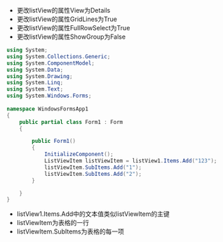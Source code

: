 * 更改listView的属性View为Details
* 更改listView的属性GridLines为True
* 更改listView的属性FullRowSelect为True
* 更改listView的属性ShowGroup为False
```csharp
using System;
using System.Collections.Generic;
using System.ComponentModel;
using System.Data;
using System.Drawing;
using System.Linq;
using System.Text;
using System.Windows.Forms;
 
namespace WindowsFormsApp1
{
    public partial class Form1 : Form
    {

        public Form1()
        {
            InitializeComponent();
            ListViewItem listViewItem = listView1.Items.Add("123");
            listViewItem.SubItems.Add("1");
            listViewItem.SubItems.Add("2");
        }

    }
}
```

* listView1.Items.Add中的文本值类似listViewItem的主键
* listViewItem为表格的一行
* listViewItem.SubItems为表格的每一项